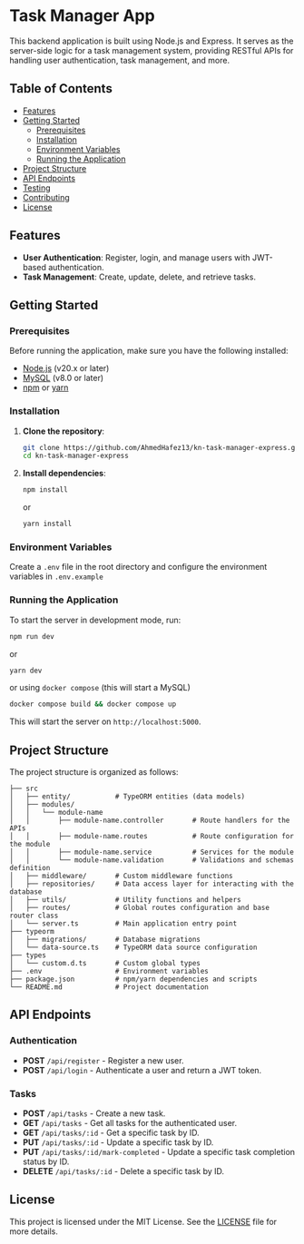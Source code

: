 # Task Manager App

This backend application is built using Node.js and Express. It serves as the server-side logic for a task management system, providing RESTful APIs for handling user authentication, task management, and more.

## Table of Contents

- [Features](#features)
- [Getting Started](#getting-started)
  - [Prerequisites](#prerequisites)
  - [Installation](#installation)
  - [Environment Variables](#environment-variables)
  - [Running the Application](#running-the-application)
- [Project Structure](#project-structure)
- [API Endpoints](#api-endpoints)
- [Testing](#testing)
- [Contributing](#contributing)
- [License](#license)

## Features

- **User Authentication**: Register, login, and manage users with JWT-based authentication.
- **Task Management**: Create, update, delete, and retrieve tasks.

## Getting Started

### Prerequisites

Before running the application, make sure you have the following installed:

- [Node.js](https://nodejs.org/) (v20.x or later)
- [MySQL](https://www.mysql.com/) (v8.0 or later)
- [npm](https://www.npmjs.com/) or [yarn](https://yarnpkg.com/)

### Installation

1. **Clone the repository**:

   ```bash
   git clone https://github.com/AhmedHafez13/kn-task-manager-express.git
   cd kn-task-manager-express
   ```

2. **Install dependencies**:

   ```bash
   npm install
   ```

   or

   ```bash
   yarn install
   ```

### Environment Variables

Create a `.env` file in the root directory and configure the environment variables in `.env.example`

### Running the Application

To start the server in development mode, run:

```bash
npm run dev
```

or

```bash
yarn dev
```

or using `docker compose` (this will start a MySQL)

```bash
docker compose build && docker compose up
```

This will start the server on `http://localhost:5000`.

## Project Structure

The project structure is organized as follows:

```plaintext
├── src
│   ├── entity/           # TypeORM entities (data models)
│   ├── modules/
│   │   └── module-name
│   │       ├── module-name.controller       # Route handlers for the APIs
│   │       ├── module-name.routes           # Route configuration for the module
│   │       ├── module-name.service          # Services for the module
│   │       └── module-name.validation       # Validations and schemas definition
│   ├── middleware/       # Custom middleware functions
│   ├── repositories/     # Data access layer for interacting with the database
│   ├── utils/            # Utility functions and helpers
│   ├── routes/           # Global routes configuration and base router class
│   └── server.ts         # Main application entry point
├── typeorm
│   ├── migrations/       # Database migrations
│   └── data-source.ts    # TypeORM data source configuration
├── types
│   └── custom.d.ts       # Custom global types
├── .env                  # Environment variables
├── package.json          # npm/yarn dependencies and scripts
└── README.md             # Project documentation
```

## API Endpoints

### Authentication

- **POST** `/api/register` - Register a new user.
- **POST** `/api/login` - Authenticate a user and return a JWT token.

### Tasks

- **POST** `/api/tasks` - Create a new task.
- **GET** `/api/tasks` - Get all tasks for the authenticated user.
- **GET** `/api/tasks/:id` - Get a specific task by ID.
- **PUT** `/api/tasks/:id` - Update a specific task by ID.
- **PUT** `/api/tasks/:id/mark-completed` - Update a specific task completion status by ID.
- **DELETE** `/api/tasks/:id` - Delete a specific task by ID.

## License

This project is licensed under the MIT License. See the [LICENSE](LICENSE) file for more details.
